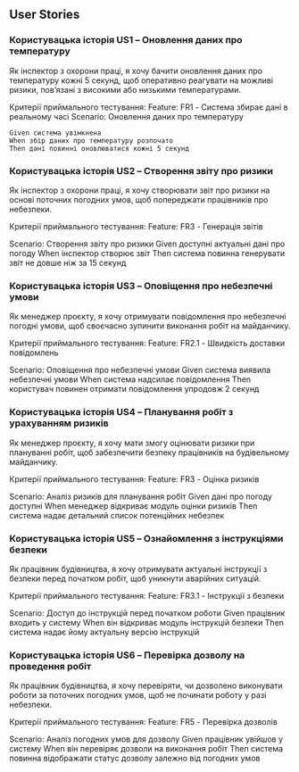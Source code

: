 ## User Stories

### Користувацька історія US1 – Оновлення даних про температуру
Як інспектор з охорони праці,
я хочу бачити оновлення даних про температуру кожні 5 секунд,
щоб оперативно реагувати на можливі ризики, пов’язані з високими або низькими температурами.

Критерії приймального тестування:
Feature: FR1 - Система збирає дані в реальному часі
Scenario: Оновлення даних про температуру

	Given система увімкнена
	When збір даних про температуру розпочато
	Then дані повинні оновлюватися кожні 5 секунд

### Користувацька історія US2 – Створення звіту про ризики
Як інспектор з охорони праці,
я хочу створювати звіт про ризики на основі поточних погодних умов,
щоб попереджати працівників про небезпеки.

Критерії приймального тестування:
Feature: FR3 - Генерація звітів

Scenario: Створення звіту про ризики
	Given доступні актуальні дані про погоду
	When інспектор створює звіт
	Then система повинна генерувати звіт не довше ніж за 15 секунд

### Користувацька історія US3 – Оповіщення про небезпечні умови
Як менеджер проєкту,
я хочу отримувати повідомлення про небезпечні погодні умови,
щоб своєчасно зупинити виконання робіт на майданчику.

Критерії приймального тестування:
Feature: FR2.1 - Швидкість доставки повідомлень

Scenario: Оповіщення про небезпечні умови
	Given система виявила небезпечні умови
	When система надсилає повідомлення
	Then користувач повинен отримати повідомлення упродовж 2 секунд

### Користувацька історія US4 – Планування робіт з урахуванням ризиків
Як менеджер проєкту,
я хочу мати змогу оцінювати ризики при плануванні робіт,
щоб забезпечити безпеку працівників на будівельному майданчику.

Критерії приймального тестування:
Feature: FR3 - Оцінка ризиків

Scenario: Аналіз ризиків для планування робіт
	Given дані про погоду доступні
	When менеджер відкриває модуль оцінки ризиків
	Then система надає детальний список потенційних небезпек

### Користувацька історія US5 – Ознайомлення з інструкціями безпеки
Як працівник будівництва,
я хочу отримувати актуальні інструкції з безпеки перед початком робіт,
щоб уникнути аварійних ситуацій.

Критерії приймального тестування:
Feature: FR3.1 - Інструкції з безпеки

Scenario: Доступ до інструкцій перед початком роботи
	Given працівник входить у систему
	When він відкриває модуль інструкцій безпеки
	Then система надає йому актуальну версію інструкцій

### Користувацька історія US6 – Перевірка дозволу на проведення робіт
Як працівник будівництва,
я хочу перевіряти, чи дозволено виконувати роботи за поточних погодних умов,
щоб не починати роботу у разі небезпеки.

Критерії приймального тестування:
Feature: FR5 - Перевірка дозволів

Scenario: Аналіз погодних умов для дозволу
	Given працівник увійшов у систему
	When він перевіряє дозволи на виконання робіт
	Then система повинна відображати статус дозволу залежно від погодних умов